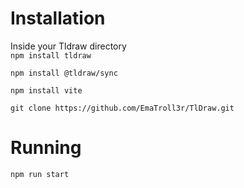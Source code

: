 <h1>Installation</h1>
Inside your Tldraw directory
</br>
<code>npm install tldraw</br>
npm install @tldraw/sync</br>
npm install vite</br>
git clone https://github.com/EmaTroll3r/TlDraw.git</code>

<h1>Running</h1>
<code>npm run start</code>

